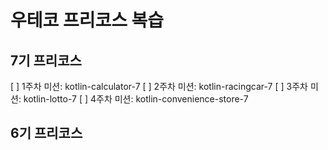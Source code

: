 # 우테코 프리코스 복습

## 7기 프리코스

[ ] 1주차 미션: kotlin-calculator-7
[ ] 2주차 미션: kotlin-racingcar-7
[ ] 3주차 미션: kotlin-lotto-7
[ ] 4주차 미션: kotlin-convenience-store-7

## 6기 프리코스
